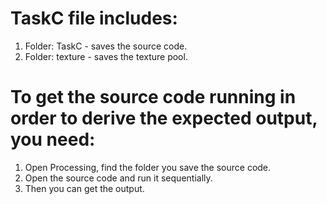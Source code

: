 # TaskC file includes:

1. Folder: TaskC - saves the source code.
2. Folder: texture - saves the texture pool.

# To get the source code running in order to derive the expected output, you need:

1. Open Processing, find the folder you save the source code.
2. Open the source code and run it sequentially.
3. Then you can get the output.